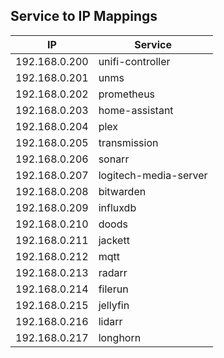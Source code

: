 ## Service to IP Mappings

| IP            | Service              |
|---------------|----------------------|
| 192.168.0.200 |unifi-controller      |
| 192.168.0.201 |unms                  |
| 192.168.0.202 |prometheus            |
| 192.168.0.203 |home-assistant        |
| 192.168.0.204 |plex                  |
| 192.168.0.205 |transmission          |
| 192.168.0.206 |sonarr                |
| 192.168.0.207 |logitech-media-server |
| 192.168.0.208 |bitwarden             |
| 192.168.0.209 |influxdb              |
| 192.168.0.210 |doods                 |
| 192.168.0.211 |jackett               |
| 192.168.0.212 |mqtt                  |
| 192.168.0.213 |radarr                |
| 192.168.0.214 |filerun               |
| 192.168.0.215 |jellyfin              |
| 192.168.0.216 |lidarr                |
| 192.168.0.217 |longhorn              |